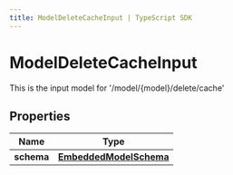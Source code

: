 ```yaml
---
title: ModelDeleteCacheInput | TypeScript SDK
---
```



# ModelDeleteCacheInput

This is the input model for \'/model/\{model\}/delete/cache\'

## Properties

Name | Type
------------ | -------------
**schema** | [**EmbeddedModelSchema**](EmbeddedModelSchema)


